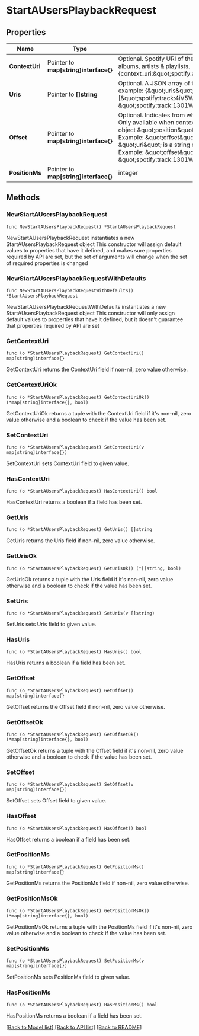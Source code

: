 # StartAUsersPlaybackRequest

## Properties

Name | Type | Description | Notes
------------ | ------------- | ------------- | -------------
**ContextUri** | Pointer to **map[string]interface{}** | Optional. Spotify URI of the context to play. Valid contexts are albums, artists &amp; playlists. {context_uri:\&quot;spotify:album:1Je1IMUlBXcx1Fz0WE7oPT\&quot;}  | [optional] 
**Uris** | Pointer to **[]string** | Optional. A JSON array of the Spotify track URIs to play. For example: {\&quot;uris\&quot;: [\&quot;spotify:track:4iV5W9uYEdYUVa79Axb7Rh\&quot;, \&quot;spotify:track:1301WleyT98MSxVHPZCA6M\&quot;]}  | [optional] 
**Offset** | Pointer to **map[string]interface{}** | Optional. Indicates from where in the context playback should start. Only available when context_uri corresponds to an album or playlist object \&quot;position\&quot; is zero based and can’t be negative. Example: \&quot;offset\&quot;: {\&quot;position\&quot;: 5} \&quot;uri\&quot; is a string representing the uri of the item to start at. Example: \&quot;offset\&quot;: {\&quot;uri\&quot;: \&quot;spotify:track:1301WleyT98MSxVHPZCA6M\&quot;}  | [optional] 
**PositionMs** | Pointer to **map[string]interface{}** | integer | [optional] 

## Methods

### NewStartAUsersPlaybackRequest

`func NewStartAUsersPlaybackRequest() *StartAUsersPlaybackRequest`

NewStartAUsersPlaybackRequest instantiates a new StartAUsersPlaybackRequest object
This constructor will assign default values to properties that have it defined,
and makes sure properties required by API are set, but the set of arguments
will change when the set of required properties is changed

### NewStartAUsersPlaybackRequestWithDefaults

`func NewStartAUsersPlaybackRequestWithDefaults() *StartAUsersPlaybackRequest`

NewStartAUsersPlaybackRequestWithDefaults instantiates a new StartAUsersPlaybackRequest object
This constructor will only assign default values to properties that have it defined,
but it doesn't guarantee that properties required by API are set

### GetContextUri

`func (o *StartAUsersPlaybackRequest) GetContextUri() map[string]interface{}`

GetContextUri returns the ContextUri field if non-nil, zero value otherwise.

### GetContextUriOk

`func (o *StartAUsersPlaybackRequest) GetContextUriOk() (*map[string]interface{}, bool)`

GetContextUriOk returns a tuple with the ContextUri field if it's non-nil, zero value otherwise
and a boolean to check if the value has been set.

### SetContextUri

`func (o *StartAUsersPlaybackRequest) SetContextUri(v map[string]interface{})`

SetContextUri sets ContextUri field to given value.

### HasContextUri

`func (o *StartAUsersPlaybackRequest) HasContextUri() bool`

HasContextUri returns a boolean if a field has been set.

### GetUris

`func (o *StartAUsersPlaybackRequest) GetUris() []string`

GetUris returns the Uris field if non-nil, zero value otherwise.

### GetUrisOk

`func (o *StartAUsersPlaybackRequest) GetUrisOk() (*[]string, bool)`

GetUrisOk returns a tuple with the Uris field if it's non-nil, zero value otherwise
and a boolean to check if the value has been set.

### SetUris

`func (o *StartAUsersPlaybackRequest) SetUris(v []string)`

SetUris sets Uris field to given value.

### HasUris

`func (o *StartAUsersPlaybackRequest) HasUris() bool`

HasUris returns a boolean if a field has been set.

### GetOffset

`func (o *StartAUsersPlaybackRequest) GetOffset() map[string]interface{}`

GetOffset returns the Offset field if non-nil, zero value otherwise.

### GetOffsetOk

`func (o *StartAUsersPlaybackRequest) GetOffsetOk() (*map[string]interface{}, bool)`

GetOffsetOk returns a tuple with the Offset field if it's non-nil, zero value otherwise
and a boolean to check if the value has been set.

### SetOffset

`func (o *StartAUsersPlaybackRequest) SetOffset(v map[string]interface{})`

SetOffset sets Offset field to given value.

### HasOffset

`func (o *StartAUsersPlaybackRequest) HasOffset() bool`

HasOffset returns a boolean if a field has been set.

### GetPositionMs

`func (o *StartAUsersPlaybackRequest) GetPositionMs() map[string]interface{}`

GetPositionMs returns the PositionMs field if non-nil, zero value otherwise.

### GetPositionMsOk

`func (o *StartAUsersPlaybackRequest) GetPositionMsOk() (*map[string]interface{}, bool)`

GetPositionMsOk returns a tuple with the PositionMs field if it's non-nil, zero value otherwise
and a boolean to check if the value has been set.

### SetPositionMs

`func (o *StartAUsersPlaybackRequest) SetPositionMs(v map[string]interface{})`

SetPositionMs sets PositionMs field to given value.

### HasPositionMs

`func (o *StartAUsersPlaybackRequest) HasPositionMs() bool`

HasPositionMs returns a boolean if a field has been set.


[[Back to Model list]](../README.md#documentation-for-models) [[Back to API list]](../README.md#documentation-for-api-endpoints) [[Back to README]](../README.md)


